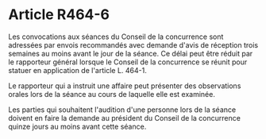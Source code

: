 # Article R464-6

Les convocations aux séances du Conseil de la concurrence sont adressées par envois recommandés avec demande d'avis de réception trois semaines au moins avant le jour de la séance. Ce délai peut être réduit par le rapporteur général lorsque le Conseil de la concurrence se réunit pour statuer en application de l'article L. 464-1.

Le rapporteur qui a instruit une affaire peut présenter des observations orales lors de la séance au cours de laquelle elle est examinée.

Les parties qui souhaitent l'audition d'une personne lors de la séance doivent en faire la demande au président du Conseil de la concurrence quinze jours au moins avant cette séance.
